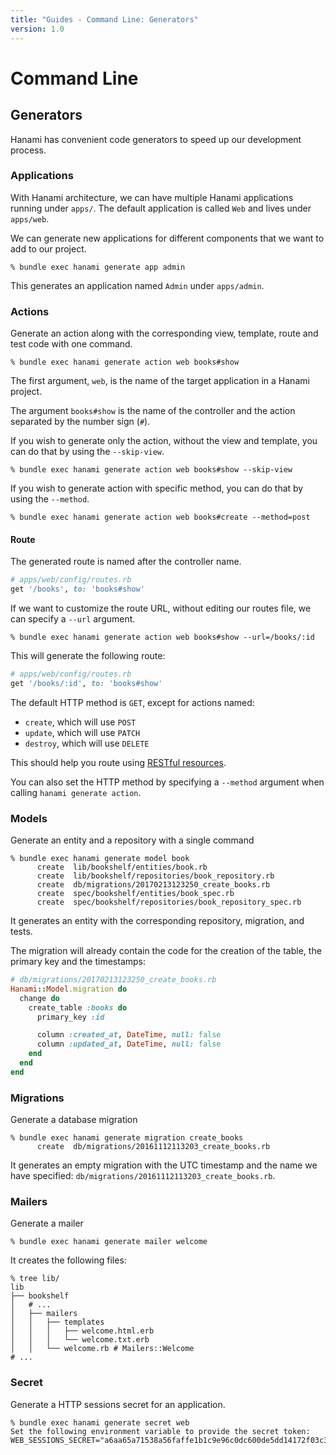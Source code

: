 ```yaml
---
title: "Guides - Command Line: Generators"
version: 1.0
---
```


# Command Line

## Generators

Hanami has convenient code generators to speed up our development process.

### Applications

With Hanami architecture, we can have multiple Hanami applications running under `apps/`.
The default application is called `Web` and lives under `apps/web`.

We can generate new applications for different components that we want to add to our project.

```shell
% bundle exec hanami generate app admin
```

This generates an application named `Admin` under `apps/admin`.

### Actions

Generate an action along with the corresponding view, template, route and test code with one command.

```shell
% bundle exec hanami generate action web books#show
```

The first argument, `web`, is the name of the target application in a Hanami project.

The argument `books#show` is the name of the controller and the action separated by the number sign (`#`).

If you wish to generate only the action, without the view and template, you can do that by using the `--skip-view`.

```shell
% bundle exec hanami generate action web books#show --skip-view
```

If you wish to generate action with specific method, you can do that by using the `--method`.

```shell
% bundle exec hanami generate action web books#create --method=post
```

#### Route

The generated route is named after the controller name.

```ruby
# apps/web/config/routes.rb
get '/books', to: 'books#show'
```

If we want to customize the route URL, without editing our routes file, we can specify a `--url` argument.

```shell
% bundle exec hanami generate action web books#show --url=/books/:id
```

This will generate the following route:

```ruby
# apps/web/config/routes.rb
get '/books/:id', to: 'books#show'
```

The default HTTP method is `GET`, except for actions named:

- `create`, which will use `POST`
- `update`, which will use `PATCH`
- `destroy`, which will use `DELETE`

This should help you route using [RESTful resources](/guides/1.0/routing/restful-resources).

You can also set the HTTP method by specifying a `--method` argument when calling `hanami generate action`.

### Models

Generate an entity and a repository with a single command

```shell
% bundle exec hanami generate model book
      create  lib/bookshelf/entities/book.rb
      create  lib/bookshelf/repositories/book_repository.rb
      create  db/migrations/20170213123250_create_books.rb
      create  spec/bookshelf/entities/book_spec.rb
      create  spec/bookshelf/repositories/book_repository_spec.rb
```

It generates an entity with the corresponding repository, migration, and tests.

The migration will already contain the code for the creation of the table, the primary key and the timestamps:

```ruby
# db/migrations/20170213123250_create_books.rb
Hanami::Model.migration do
  change do
    create_table :books do
      primary_key :id

      column :created_at, DateTime, null: false
      column :updated_at, DateTime, null: false
    end
  end
end
```

### Migrations

Generate a database migration

```shell
% bundle exec hanami generate migration create_books
      create  db/migrations/20161112113203_create_books.rb
```

It generates an empty migration with the UTC timestamp and the name we have specified: `db/migrations/20161112113203_create_books.rb`.

### Mailers

Generate a mailer

```shell
% bundle exec hanami generate mailer welcome
```

It creates the following files:

```shell
% tree lib/
lib
├── bookshelf
│   # ...
│   ├── mailers
│   │   ├── templates
│   │   │   ├── welcome.html.erb
│   │   │   └── welcome.txt.erb
│   │   └── welcome.rb # Mailers::Welcome
# ...
```

### Secret

Generate a HTTP sessions secret for an application.

```shell
% bundle exec hanami generate secret web
Set the following environment variable to provide the secret token:
WEB_SESSIONS_SECRET="a6aa65a71538a56faffe1b1c9e96c0dc600de5dd14172f03c35cc48c3b27affe"
```

